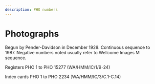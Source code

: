 ```yaml
---
description: PHO numbers
---
```


# Photographs

Begun by Pender-Davidson in December 1928. Continuous sequence to 1987. Negative numbers noted usually refer to Wellcome Images M sequence.

Registers PHO 1 to PHO 15277 \(WA/HMM/IC/1/9-24\)

Index cards PHO 1 to PHO 2234 \(WA/HMM/IC/3/C.1-C.14\)

